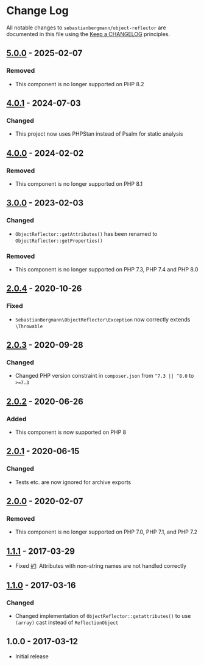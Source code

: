 # Change Log

All notable changes to `sebastianbergmann/object-reflector` are documented in this file using the [Keep a CHANGELOG](http://keepachangelog.com/) principles.

## [5.0.0] - 2025-02-07

### Removed

* This component is no longer supported on PHP 8.2

## [4.0.1] - 2024-07-03

### Changed

* This project now uses PHPStan instead of Psalm for static analysis

## [4.0.0] - 2024-02-02

### Removed

* This component is no longer supported on PHP 8.1

## [3.0.0] - 2023-02-03

### Changed

* `ObjectReflector::getAttributes()` has been renamed to `ObjectReflector::getProperties()`

### Removed

* This component is no longer supported on PHP 7.3, PHP 7.4 and PHP 8.0

## [2.0.4] - 2020-10-26

### Fixed

* `SebastianBergmann\ObjectReflector\Exception` now correctly extends `\Throwable`

## [2.0.3] - 2020-09-28

### Changed

* Changed PHP version constraint in `composer.json` from `^7.3 || ^8.0` to `>=7.3`

## [2.0.2] - 2020-06-26

### Added

* This component is now supported on PHP 8

## [2.0.1] - 2020-06-15

### Changed

* Tests etc. are now ignored for archive exports

## [2.0.0] - 2020-02-07

### Removed

* This component is no longer supported on PHP 7.0, PHP 7.1, and PHP 7.2

## [1.1.1] - 2017-03-29

* Fixed [#1](https://github.com/sebastianbergmann/object-reflector/issues/1): Attributes with non-string names are not handled correctly

## [1.1.0] - 2017-03-16

### Changed

* Changed implementation of `ObjectReflector::getattributes()` to use `(array)` cast instead of `ReflectionObject`

## 1.0.0 - 2017-03-12

* Initial release

[5.0.0]: https://github.com/sebastianbergmann/object-reflector/compare/4.0...5.0.0
[4.0.1]: https://github.com/sebastianbergmann/object-reflector/compare/4.0.0...4.0.1
[4.0.0]: https://github.com/sebastianbergmann/object-reflector/compare/3.0...4.0.0
[3.0.0]: https://github.com/sebastianbergmann/object-reflector/compare/2.0.4...3.0.0
[2.0.4]: https://github.com/sebastianbergmann/object-reflector/compare/2.0.3...2.0.4
[2.0.3]: https://github.com/sebastianbergmann/object-reflector/compare/2.0.2...2.0.3
[2.0.2]: https://github.com/sebastianbergmann/object-reflector/compare/2.0.1...2.0.2
[2.0.1]: https://github.com/sebastianbergmann/object-reflector/compare/2.0.0...2.0.1
[2.0.0]: https://github.com/sebastianbergmann/object-reflector/compare/1.1.1...2.0.0
[1.1.1]: https://github.com/sebastianbergmann/object-reflector/compare/1.1.0...1.1.1
[1.1.0]: https://github.com/sebastianbergmann/object-reflector/compare/1.0.0...1.1.0
